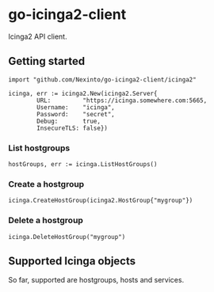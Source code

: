 # go-icinga2-client

Icinga2 API client.

## Getting started

```
import "github.com/Nexinto/go-icinga2-client/icinga2"

icinga, err := icinga2.New(icinga2.Server{
		URL:         "https://icinga.somewhere.com:5665,
		Username:    "icinga",
		Password:    "secret",
		Debug:       true,
		InsecureTLS: false})
```

### List hostgroups

```
hostGroups, err := icinga.ListHostGroups()
```

### Create a hostgroup

```
icinga.CreateHostGroup(icinga2.HostGroup{"mygroup"})
```

### Delete a hostgroup

```
icinga.DeleteHostGroup("mygroup")
```

## Supported Icinga objects

So far, supported are hostgroups, hosts and services.
